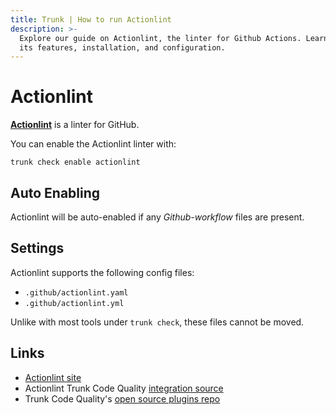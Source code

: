 ```yaml
---
title: Trunk | How to run Actionlint
description: >-
  Explore our guide on Actionlint, the linter for Github Actions. Learn about
  its features, installation, and configuration.
---
```


# Actionlint

[**Actionlint**](https://github.com/rhysd/actionlint) is a linter for GitHub.

You can enable the Actionlint linter with:

```shell
trunk check enable actionlint
```

## Auto Enabling

Actionlint will be auto-enabled if any _Github-workflow_ files are present.

## Settings

Actionlint supports the following config files:

* `.github/actionlint.yaml`
* `.github/actionlint.yml`

Unlike with most tools under `trunk check`, these files cannot be moved.

## Links

* [Actionlint site](https://github.com/rhysd/actionlint)
* Actionlint Trunk Code Quality [integration source](https://github.com/trunk-io/plugins/tree/main/linters/actionlint)
* Trunk Code Quality's [open source plugins repo](https://github.com/trunk-io/plugins/tree/main)
